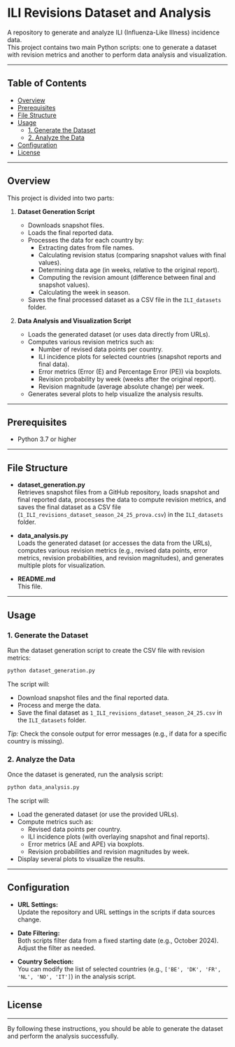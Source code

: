 # ILI Revisions Dataset and Analysis

A repository to generate and analyze ILI (Influenza-Like Illness) incidence data.  
This project contains two main Python scripts: one to generate a dataset with revision metrics and another to perform data analysis and visualization.

---

## Table of Contents

- [Overview](#overview)
- [Prerequisites](#prerequisites)
- [File Structure](#file-structure)
- [Usage](#usage)
  - [1. Generate the Dataset](#1-generate-the-dataset)
  - [2. Analyze the Data](#2-analyze-the-data)
- [Configuration](#configuration)
- [License](#license)

---

## Overview

This project is divided into two parts:

1. **Dataset Generation Script**  
   - Downloads snapshot files.
   - Loads the final reported data.
   - Processes the data for each country by:
     - Extracting dates from file names.
     - Calculating revision status (comparing snapshot values with final values).
     - Determining data age (in weeks, relative to the original report).
     - Computing the revision amount (difference between final and snapshot values).
     - Calculating the week in season.
   - Saves the final processed dataset as a CSV file in the `ILI_datasets` folder.

2. **Data Analysis and Visualization Script**  
   - Loads the generated dataset (or uses data directly from URLs).
   - Computes various revision metrics such as:
     - Number of revised data points per country.
     - ILI incidence plots for selected countries (snapshot reports and final data).
     - Error metrics (Error (E) and Percentage Error (PE)) via boxplots.
     - Revision probability by week (weeks after the original report).
     - Revision magnitude (average absolute change) per week.
   - Generates several plots to help visualize the analysis results.

---

## Prerequisites

- Python 3.7 or higher  
---

## File Structure

- **dataset_generation.py**  
  Retrieves snapshot files from a GitHub repository, loads snapshot and final reported data, processes the data to compute revision metrics, and saves the final dataset as a CSV file (`1_ILI_revisions_dataset_season_24_25_prova.csv`) in the `ILI_datasets` folder.

- **data_analysis.py**  
  Loads the generated dataset (or accesses the data from the URLs), computes various revision metrics (e.g., revised data points, error metrics, revision probabilities, and revision magnitudes), and generates multiple plots for visualization.

- **README.md**  
  This file.

---

## Usage

### 1. Generate the Dataset

Run the dataset generation script to create the CSV file with revision metrics:

```bash
python dataset_generation.py
```

The script will:
- Download snapshot files and the final reported data.
- Process and merge the data.
- Save the final dataset as `1_ILI_revisions_dataset_season_24_25.csv` in the `ILI_datasets` folder.

*Tip:* Check the console output for error messages (e.g., if data for a specific country is missing).

### 2. Analyze the Data

Once the dataset is generated, run the analysis script:

```bash
python data_analysis.py
```

The script will:
- Load the generated dataset (or use the provided URLs).
- Compute metrics such as:
  - Revised data points per country.
  - ILI incidence plots (with overlaying snapshot and final reports).
  - Error metrics (AE and APE) via boxplots.
  - Revision probabilities and revision magnitudes by week.
- Display several plots to visualize the results.

---

## Configuration

- **URL Settings:**  
  Update the repository and URL settings in the scripts if data sources change.

- **Date Filtering:**  
  Both scripts filter data from a fixed starting date (e.g., October 2024). Adjust the filter as needed.

- **Country Selection:**  
  You can modify the list of selected countries (e.g., `['BE', 'DK', 'FR', 'NL', 'NO', 'IT']`) in the analysis script.


---

## License

---

By following these instructions, you should be able to generate the dataset and perform the analysis successfully.
